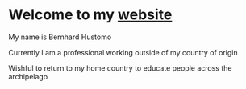 
# Welcome to my [website](https://bernhardhust.netlify.app)

My name is Bernhard Hustomo

Currently I am a professional working outside of my country of origin

Wishful to return to my home country to educate people across the archipelago
